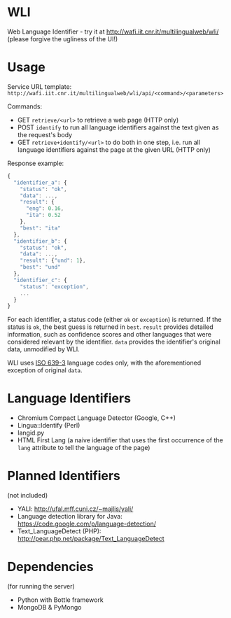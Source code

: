 WLI
===

Web Language Identifier - try it at http://wafi.iit.cnr.it/multilingualweb/wli/ (please forgive the ugliness of the UI!)

# Usage
Service URL template: `http://wafi.iit.cnr.it/multilingualweb/wli/api/<command>/<parameters>`

Commands:
- GET `retrieve/<url>` to retrieve a web page (HTTP only)
- POST `identify` to run all language identifiers against the text given as the request's body
- GET `retrieve+identify/<url>` to do both in one step, i.e. run all language identifiers against the page at the given URL (HTTP only)

Response example:
```js
{
  "identifier_a": {
    "status": "ok",
    "data": ...,
    "result": {
      "eng": 0.16,
      "ita": 0.52
    },
    "best": "ita"
  },
  "identifier_b": {
    "status": "ok",
    "data": ...,
    "result": {"und": 1},
    "best": "und"
  },
  "identifier_c": {
    "status": "exception",
    ...
  }
}
```

For each identifier, a status code (either `ok` or `exception`) is returned. If the status is `ok`, the best guess
is returned in `best`. `result` provides detailed information, such as confidence scores and other languages that were
considered relevant by the identifier. `data` provides the identifier's original data, unmodified by WLI.

WLI uses [ISO 639-3](http://en.wikipedia.org/wiki/ISO_639-3) language codes only, with the aforementioned exception of original `data`.

# Language Identifiers
- Chromium Compact Language Detector (Google, C++)
- Lingua::Identify (Perl)
- langid.py
- HTML First Lang (a naive identifier that uses the first occurrence of the `lang` attribute to tell the language of the page)

# Planned Identifiers
(not included)
- YALI: http://ufal.mff.cuni.cz/~majlis/yali/
- Language detection library for Java: https://code.google.com/p/language-detection/
- Text_LanguageDetect (PHP): http://pear.php.net/package/Text_LanguageDetect

# Dependencies
(for running the server)
- Python with Bottle framework
- MongoDB & PyMongo

